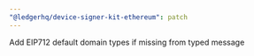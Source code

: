 ```yaml
---
"@ledgerhq/device-signer-kit-ethereum": patch
---
```


Add EIP712 default domain types if missing from typed message
